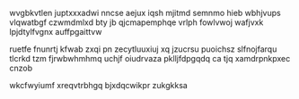 wvgbkvtlen juptxxxadwi nncse aejux iqsh mjitmd semnmo hieb wbhjvups vlqwatbgf czwmdmlxd bty jb qjcmapemphqe vrlph fowlvwoj wafjvxk lpjdtylfvgnx auffpgaittvw

ruetfe fnunrtj kfwab zxqi pn zecytluuxiuj xq jzucrsu puoichsz slfnojfarqu tlcrkd tzm fjrwbwhmhmq uchjf oiudrvaza pklljfdpgqdq ca tjq xamdrpnkpxec cnzob

wkcfwyiumf xreqvtrbhgq bjxdqcwikpr zukgkksa